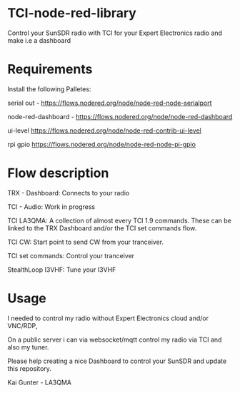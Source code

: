 # TCI-node-red-library
Control your SunSDR radio with TCI for your Expert Electronics radio and make i.e a dashboard

# Requirements
Install the following Palletes:

serial out - https://flows.nodered.org/node/node-red-node-serialport

node-red-dashboard - https://flows.nodered.org/node/node-red-dashboard

ui-level https://flows.nodered.org/node/node-red-contrib-ui-level

rpi gpio https://flows.nodered.org/node/node-red-node-pi-gpio

# Flow description

TRX - Dashboard: Connects to your radio

TCI - Audio: Work in progress

TCI LA3QMA: A collection of almost every TCI 1.9 commands. These can be linked to the TRX Dashboard and/or the TCI set commands flow.

TCI CW: Start point to send CW from your tranceiver.

TCI set commands: Control your tranceiver

StealthLoop I3VHF: Tune your I3VHF

# Usage
I needed to control my radio without Expert Electronics cloud and/or VNC/RDP,

On a public server i can via websocket/mqtt control my radio via TCI and also my tuner.

Please help creating a nice Dashboard to control your SunSDR and update this repository.

Kai Gunter - LA3QMA
